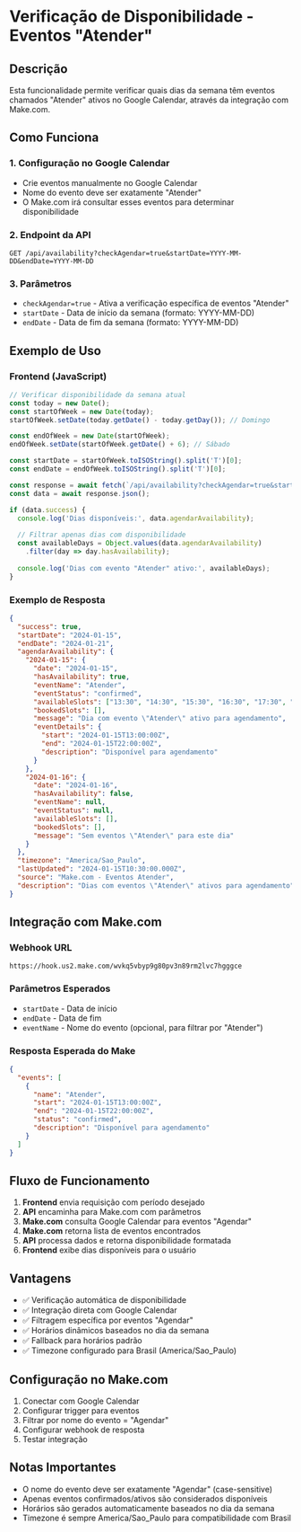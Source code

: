 # Verificação de Disponibilidade - Eventos "Atender"

## Descrição
Esta funcionalidade permite verificar quais dias da semana têm eventos chamados "Atender" ativos no Google Calendar, através da integração com Make.com.

## Como Funciona

### 1. Configuração no Google Calendar
- Crie eventos manualmente no Google Calendar
- Nome do evento deve ser exatamente "Atender"
- O Make.com irá consultar esses eventos para determinar disponibilidade

### 2. Endpoint da API
```
GET /api/availability?checkAgendar=true&startDate=YYYY-MM-DD&endDate=YYYY-MM-DD
```

### 3. Parâmetros
- `checkAgendar=true` - Ativa a verificação específica de eventos "Atender"
- `startDate` - Data de início da semana (formato: YYYY-MM-DD)
- `endDate` - Data de fim da semana (formato: YYYY-MM-DD)

## Exemplo de Uso

### Frontend (JavaScript)
```javascript
// Verificar disponibilidade da semana atual
const today = new Date();
const startOfWeek = new Date(today);
startOfWeek.setDate(today.getDate() - today.getDay()); // Domingo

const endOfWeek = new Date(startOfWeek);
endOfWeek.setDate(startOfWeek.getDate() + 6); // Sábado

const startDate = startOfWeek.toISOString().split('T')[0];
const endDate = endOfWeek.toISOString().split('T')[0];

const response = await fetch(`/api/availability?checkAgendar=true&startDate=${startDate}&endDate=${endDate}`);
const data = await response.json();

if (data.success) {
  console.log('Dias disponíveis:', data.agendarAvailability);
  
  // Filtrar apenas dias com disponibilidade
  const availableDays = Object.values(data.agendarAvailability)
    .filter(day => day.hasAvailability);
    
  console.log('Dias com evento "Atender" ativo:', availableDays);
}
```

### Exemplo de Resposta
```json
{
  "success": true,
  "startDate": "2024-01-15",
  "endDate": "2024-01-21",
  "agendarAvailability": {
    "2024-01-15": {
      "date": "2024-01-15",
      "hasAvailability": true,
      "eventName": "Atender",
      "eventStatus": "confirmed",
      "availableSlots": ["13:30", "14:30", "15:30", "16:30", "17:30", "18:30", "19:30", "20:30", "21:30"],
      "bookedSlots": [],
      "message": "Dia com evento \"Atender\" ativo para agendamento",
      "eventDetails": {
        "start": "2024-01-15T13:00:00Z",
        "end": "2024-01-15T22:00:00Z",
        "description": "Disponível para agendamento"
      }
    },
    "2024-01-16": {
      "date": "2024-01-16",
      "hasAvailability": false,
      "eventName": null,
      "eventStatus": null,
      "availableSlots": [],
      "bookedSlots": [],
      "message": "Sem eventos \"Atender\" para este dia"
    }
  },
  "timezone": "America/Sao_Paulo",
  "lastUpdated": "2024-01-15T10:30:00.000Z",
  "source": "Make.com - Eventos Atender",
  "description": "Dias com eventos \"Atender\" ativos para agendamento"
}
```

## Integração com Make.com

### Webhook URL
```
https://hook.us2.make.com/wvkq5vbyp9g80pv3n89rm2lvc7hgggce
```

### Parâmetros Esperados
- `startDate` - Data de início
- `endDate` - Data de fim
- `eventName` - Nome do evento (opcional, para filtrar por "Atender")

### Resposta Esperada do Make
```json
{
  "events": [
    {
      "name": "Atender",
      "start": "2024-01-15T13:00:00Z",
      "end": "2024-01-15T22:00:00Z",
      "status": "confirmed",
      "description": "Disponível para agendamento"
    }
  ]
}
```

## Fluxo de Funcionamento

1. **Frontend** envia requisição com período desejado
2. **API** encaminha para Make.com com parâmetros
3. **Make.com** consulta Google Calendar para eventos "Agendar"
4. **Make.com** retorna lista de eventos encontrados
5. **API** processa dados e retorna disponibilidade formatada
6. **Frontend** exibe dias disponíveis para o usuário

## Vantagens

- ✅ Verificação automática de disponibilidade
- ✅ Integração direta com Google Calendar
- ✅ Filtragem específica por eventos "Agendar"
- ✅ Horários dinâmicos baseados no dia da semana
- ✅ Fallback para horários padrão
- ✅ Timezone configurado para Brasil (America/Sao_Paulo)

## Configuração no Make.com

1. Conectar com Google Calendar
2. Configurar trigger para eventos
3. Filtrar por nome do evento = "Agendar"
4. Configurar webhook de resposta
5. Testar integração

## Notas Importantes

- O nome do evento deve ser exatamente "Agendar" (case-sensitive)
- Apenas eventos confirmados/ativos são considerados disponíveis
- Horários são gerados automaticamente baseados no dia da semana
- Timezone é sempre America/Sao_Paulo para compatibilidade com Brasil
